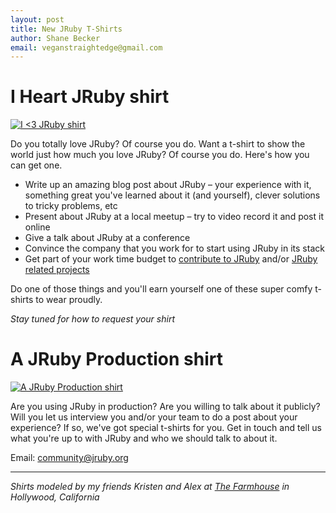 ```yaml
---
layout: post
title: New JRuby T-Shirts
author: Shane Becker
email: veganstraightedge@gmail.com
---
```



# I Heart JRuby shirt

[![I &lt;3 JRuby shirt](http://farm7.static.flickr.com/6195/6142405678_d2c5ba602e_z.jpg)](http://flickr.com/veganstraightedge/6142405678 "I &lt;3 JRuby shirt, on Flickr")

Do you totally love JRuby? Of course you do. Want a t-shirt to show the world just how much you love JRuby? Of course you do. Here's how you can get one.

* Write up an amazing blog post about JRuby – your experience with it, something great you've learned about it (and yourself), clever solutions to tricky problems, etc
* Present about JRuby at a local meetup – try to video record it and post it online
* Give a talk about JRuby at a conference
* Convince the company that you work for to start using JRuby in its stack
* Get part of your work time budget to [contribute to JRuby](https://github.com/jruby/jruby) and/or [JRuby related projects](http://twitter.com/nicksieger/status/111172038349164545)

Do one of those things and you'll earn yourself one of these super comfy t-shirts to wear proudly.

*Stay tuned for how to request your shirt*

# A JRuby Production shirt

[![A JRuby Production shirt](http://farm7.static.flickr.com/6167/6141860917_e74a6f891c_z.jpg)](http://flickr.com/veganstraightedge/6141860917 "A JRuby Production shirt, on Flickr")

Are you using JRuby in production? Are you willing to talk about it publicly? Will you let us interview you and/or your team to do a post about your experience? If so, we've got special t-shirts for you. Get in touch and tell us what you're up to with JRuby and who we should talk to about it.

Email: [community@jruby.org](mailto:community@jruby.org)

***

*Shirts modeled by my friends Kristen and Alex at [The Farmhouse](http://farmhouse.la "The Farmhouse") in Hollywood, California*

